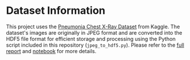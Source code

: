 # Dataset Information  

This project uses the [Pneumonia Chest X-Ray Dataset](https://www.kaggle.com/datasets/paultimothymooney/chest-xray-pneumonia) from Kaggle. The dataset's images are originally in JPEG format and are converted into the HDF5 file format for efficient storage and processing using the Python script included in this repository (`jpeg_to_hdf5.py`). Please refer to the [full report](https://drive.google.com/file/d/1zTl9A2gmcG1j1wzg55Ki8rwc2RpRJpas/view?usp=drive_link) and [notebook](https://github.com/saifullah-s/pneumonia-detection/blob/main/pneumonia_detection.ipynb) for more details.

